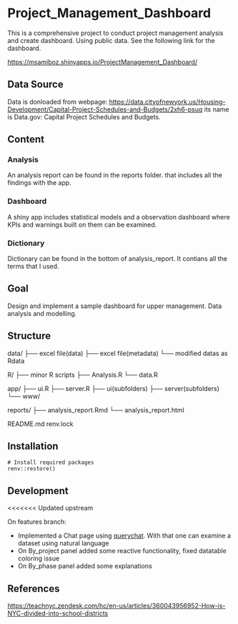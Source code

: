 # Project_Management_Dashboard
This is a comprehensive project to conduct project management analysis and create dashboard. Using public data. See the following link for the dashboard.

https://msamiboz.shinyapps.io/ProjectManagement_Dashboard/

## Data Source 
Data is donloaded from webpage:
https://data.cityofnewyork.us/Housing-Development/Capital-Project-Schedules-and-Budgets/2xh6-psuq
its name is 
Data.gov: Capital Project Schedules and Budgets.

## Content

### Analysis

An analysis report can be found in the reports folder. that includes all the findings with the app.

### Dashboard

A shiny app includes statistical models and a observation dashboard where KPIs and warnings built on them can be examined.

### Dictionary

Dictionary can be found in the bottom of analysis_report. It contians all the terms that I used.

## Goal

Design and implement a sample dashboard for upper management.
Data analysis and modelling.

## Structure

data/
├── excel file(data)
├── excel file(metadata)
└── modified datas as Rdata

R/
├── minor R scripts
├── Analysis.R
└── data.R

app/
├── ui.R
├── server.R
├── ui(subfolders)
├── server(subfolders)
└── www/

reports/
├── analysis_report.Rmd
└── analysis_report.html

README.md
renv.lock


## Installation

```{r}
# Install required packages
renv::restore()
```

## Development
<<<<<<< Updated upstream

On features branch:
- Implemented a Chat page using [querychat](https://github.com/posit-dev/querychat). With that one can examine a dataset using natural language
- On By_project panel added some reactive functionality, fixed datatable coloring issue
- On By_phase panel added some explanations

## References

https://teachnyc.zendesk.com/hc/en-us/articles/360043956952-How-is-NYC-divided-into-school-districts



